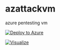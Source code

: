 # azattackvm
azure pentesting vm

[![Deploy to Azure](https://aka.ms/deploytoazurebutton)](https://portal.azure.com/#create/Microsoft.Template/uri/https%3A%2F%2Fraw%2Egithubusercontent%2Ecom%2F0xBruno%2Fazattackvm%2Fmain%2Fazuredeploy%2Ejson)

[![Visualize](https://aka.ms/deployetoazurebutton)](http://armviz.io/#/?load=https://portal.azure.com/#create/Microsoft.Template/uri/https%3A%2F%2Fraw%2Egithubusercontent%2Ecom%2F0xBruno%2Fazattackvm%2Fmain%2Fazuredeploy%2Ejson)
